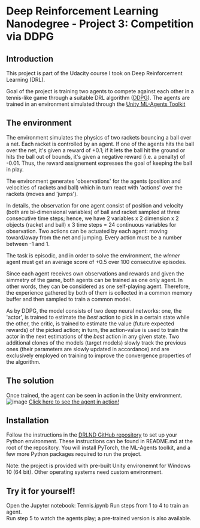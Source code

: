 # Deep Reinforcement Learning Nanodegree - Project 3: Competition via DDPG

## Introduction
This project is part of the Udacity course I took on Deep Reinforcement Learning (DRL).

Goal of the project is training two agents to compete against each other in a tennis-like game through a suitable DRL algorithm ([DDPG](https://arxiv.org/abs/1509.02971)). 
The agents are trained in an environment simulated through the [Unity ML-Agents Toolkit](https://github.com/Unity-Technologies/ml-agents)

## The environment

The environment simulates the physics of two rackets bouncing a ball over a net. Each racket is controlled by an agent. If one of the agents hits the ball over the net, it's given a reward of +0.1; if it lets the ball hit the ground or hits the ball out of bounds, it's given a negative reward (i.e. a penalty) of -0.01. Thus, the reward assignement expresses the goal of keeping the ball in play.

The environment generates 'observations' for the agents (position and velocities of rackets and ball) which in turn react with 'actions' over the rackets (moves and 'jumps').

In details, the observation for one agent consist of position and velocity (both are bi-dimensional variables) of ball and racket sampled at three consecutive time steps; hence, we have 2 variables x 2 dimension x 2 objects (racket and ball) x 3 time steps = 24 continuous variables for observation. Two actions can be actuated by each agent: moving toward/away from the net and jumping. Every action must be a number between -1 and 1.

The task is episodic, and in order to solve the environment, the *winner* agent must get an average score of +0.5 over 100 consecutive episodes.

Since each agent receives own observations and rewards and given the simmetry of the game, both agents can be trained as one only agent. In other words, they can be considered as one self-playing agent. Therefore, the experience gathered by both of them is collected in a common memory buffer and then sampled to train a common model. 

As by DDPG, the model consists of two deep neural networks: one, the 'actor', is trained to estimate the *best* action to pick in a certain state while the other, the critic, is trained to estimate the value (future expected rewards) of the picked action; in turn, the action-value is used to train the actor in the next estimations of the *best* action in any given state. Two additional clones of the models (target models) slowly track the previous ones (their parameters are slowly updated in accordance) and are exclusively employed on training to improve the convergence properties of the algorithm.

## The solution
Once trained, the agent can be seen in action in the Unity environment.   
![image](https://user-images.githubusercontent.com/53077127/140544361-daaf4925-fa6b-4408-8119-19cf42f339c6.png)
[Click here to see the agent in action!](https://user-images.githubusercontent.com/53077127/140923741-4a67c160-ea6f-4623-b1b3-fdb3ab76b7fa.mp4)


 [//]: # (in installation try to expand instructions)
## Installation
Follow the instructions in the [DRLND GitHub repository](https://github.com/udacity/deep-reinforcement-learning#dependencies) to set up your Python environment. These instructions can be found in README.md at the root of the repository. You will install PyTorch, the ML-Agents toolkit, and a few more Python packages required to run the project.

Note: the project is provided with pre-built Unity environemnt for Windows 10 (64 bit). Other operating systems need custom environment.

## Try it for yourself!
Open the Jupyter notebook: Tennis.ipynb 
Run steps from 1 to 4 to train an agent.  
Run step 5 to watch the agents play; a pre-trained version is also available.    
